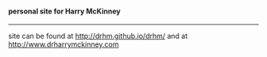#### personal site for Harry McKinney 
___
site can be found at http://drhm.github.io/drhm/ and at http://www.drharrymckinney.com
